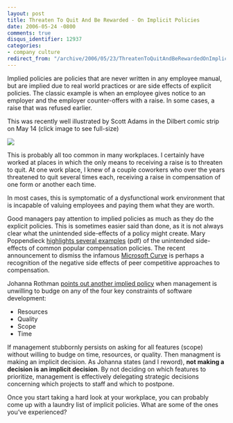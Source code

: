```yaml
---
layout: post
title: Threaten To Quit And Be Rewarded - On Implicit Policies
date: 2006-05-24 -0800
comments: true
disqus_identifier: 12937
categories:
- company culture
redirect_from: "/archive/2006/05/23/ThreatenToQuitAndBeRewardedOnImplicitPolicies.aspx/"
---
```


Implied policies are policies that are never written in any employee
manual, but are implied due to real world practices or are side effects
of explicit policies. The classic example is when an employee gives
notice to an employer and the employer counter-offers with a raise. In
some cases, a raise that was refused earlier.

This was recently well illustrated by Scott Adams in the Dilbert comic
strip on May 14 (click image to see full-size)

[![](https://haacked.com/images/dilbert2006051209374.gif)](http://dilbert.com/comics/dilbert/archive/dilbert-20060514.html "May 14 Dilbert")

This is probably all too common in many workplaces. I certainly have
worked at places in which the only means to receiving a raise is to
threaten to quit. At one work place, I knew of a couple coworkers who
over the years threatened to quit several times each, receiving a raise
in compensation of one form or another each time.

In most cases, this is symptomatic of a dysfunctional work environment
that is incapable of valuing employees and paying them what they are
worth.

Good managers pay attention to implied policies as much as they do the
explicit policies. This is sometimes easier said than done, as it is not
always clear what the unintended side-effects of a policy might create.
Mary Poppendieck [highlights several
examples](http://www.poppendieck.com/pdfs/Compensation.pdf "Team Compensation")
(pdf) of the unintended side-effects of common popular compensation
policies. The recent announcement to dismiss the infamous [Microsoft
Curve](http://minimsft.blogspot.com/2005/06/microsofts-30-or-how-i-learned-to-stop.html "Microsoft Curve")
is perhaps a recognition of the negative side effects of peer
competitive approaches to compensation.

Johanna Rothman [points out another implied
policy](http://www.jrothman.com/weblog/2006/03/courage-required.html "Courage Required")
when management is unwilling to budge on any of the four key constraints
of software development:

-   Resources
-   Quality
-   Scope
-   Time

If management stubbornly persists on asking for all features (scope)
without willing to budge on time, resources, or quality. Then managment
is making an implicit decision. As Johanna states (and I reword), **not
making a decision is an implicit decision**. By not deciding on which
features to prioritize, management is effectively delegating strategic
decisions concerning which projects to staff and which to postpone.

Once you start taking a hard look at your workplace, you can probably
come up with a laundry list of implicit policies. What are some of the
ones you’ve experienced?

